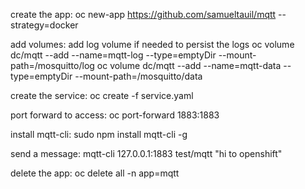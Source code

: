 create the app:
oc new-app https://github.com/samueltauil/mqtt --strategy=docker

add volumes:
add log volume if needed to persist the logs
oc volume dc/mqtt --add --name=mqtt-log --type=emptyDir --mount-path=/mosquitto/log
oc volume dc/mqtt --add --name=mqtt-data --type=emptyDir --mount-path=/mosquitto/data

create the service:
oc create -f service.yaml

port forward to access:
oc port-forward <podname> 1883:1883

install mqtt-cli:
sudo npm install mqtt-cli -g

send a message:
mqtt-cli 127.0.0.1:1883 test/mqtt "hi to openshift"

delete the app:
oc delete all -n app=mqtt

